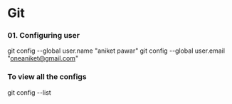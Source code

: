 # Git
### 01. Configuring user
git config --global user.name "aniket pawar"
git config --global user.email "oneaniket@gmail.com"

### To view all the configs
git config --list
